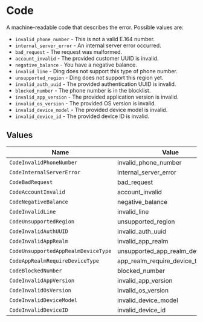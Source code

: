 # Code

A machine-readable code that describes the error. Possible values are:
  * `invalid_phone_number` - This is not a valid E.164 number.
  * `internal_server_error` - An internal server error occurred.
  * `bad_request` - The request was malformed.
  * `account_invalid` - The provided customer UUID is invalid.
  * `negative_balance` - You have a negative balance.
  * `invalid_line` - Ding does not support this type of phone number.
  * `unsupported_region` - Ding does not support this region yet.
  * `invalid_auth_uuid` - The provided authentication UUID is invalid.
  * `blocked_number` - The phone number is in the blocklist.
  * `invalid_app_version` - The provided application version is invalid.
  * `invalid_os_version` - The provided OS version is invalid.
  * `invalid_device_model` - The provided device model is invalid.
  * `invalid_device_id` - The provided device ID is invalid.



## Values

| Name                                | Value                               |
| ----------------------------------- | ----------------------------------- |
| `CodeInvalidPhoneNumber`            | invalid_phone_number                |
| `CodeInternalServerError`           | internal_server_error               |
| `CodeBadRequest`                    | bad_request                         |
| `CodeAccountInvalid`                | account_invalid                     |
| `CodeNegativeBalance`               | negative_balance                    |
| `CodeInvalidLine`                   | invalid_line                        |
| `CodeUnsupportedRegion`             | unsupported_region                  |
| `CodeInvalidAuthUUID`               | invalid_auth_uuid                   |
| `CodeInvalidAppRealm`               | invalid_app_realm                   |
| `CodeUnsupportedAppRealmDeviceType` | unsupported_app_realm_device_type   |
| `CodeAppRealmRequireDeviceType`     | app_realm_require_device_type       |
| `CodeBlockedNumber`                 | blocked_number                      |
| `CodeInvalidAppVersion`             | invalid_app_version                 |
| `CodeInvalidOsVersion`              | invalid_os_version                  |
| `CodeInvalidDeviceModel`            | invalid_device_model                |
| `CodeInvalidDeviceID`               | invalid_device_id                   |